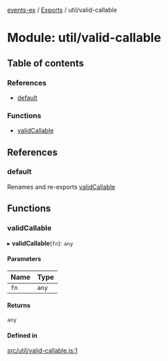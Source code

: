 [events-ex](../README.md) / [Exports](../modules.md) / util/valid-callable

# Module: util/valid-callable

## Table of contents

### References

- [default](util_valid_callable.md#default)

### Functions

- [validCallable](util_valid_callable.md#validcallable)

## References

### default

Renames and re-exports [validCallable](util_valid_callable.md#validcallable)

## Functions

### validCallable

▸ **validCallable**(`fn`): `any`

#### Parameters

| Name | Type |
| :------ | :------ |
| `fn` | `any` |

#### Returns

`any`

#### Defined in

[src/util/valid-callable.js:1](https://github.com/snowyu/events-ex.js/blob/e575b9f/src/util/valid-callable.js#L1)
